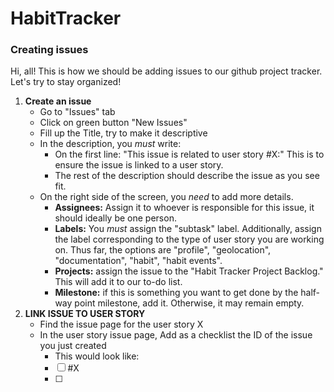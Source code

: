 # HabitTracker

### Creating issues
Hi, all! This is how we should be adding issues to our github project tracker.
Let's try to stay organized!

1. **Create an issue**
    * Go to "Issues" tab 
    * Click on green button "New Issues"
    * Fill up the Title, try to make it descriptive
    * In the description, you *must* write:
        * On the first line: "This issue is related to user story #X:"
        This is to ensure the issue is linked to a user story.
        * The rest of the description should describe the issue as you see fit.
    * On the right side of the screen, you *need* to add more details.
        * **Assignees:** Assign it to whoever is responsible for this issue, it should ideally be one person. 
        *  **Labels:** You *must* assign the "subtask" label. Additionally, assign the label corresponding to the type of user story you are working on. Thus far, the options are "profile", "geolocation", "documentation", "habit", "habit events".
        *  **Projects:** assign the issue to the "Habit Tracker Project Backlog." This will add it to our to-do list.
        *  **Milestone:** if this is something you want to get done by the half-way point milestone, add it. Otherwise, it may remain empty.
2. **LINK ISSUE TO USER STORY**
    * Find the issue page for the user story X
    * In the user story issue page, Add as a checklist the ID of the issue you just created
        * This would look like:
        - [ ] #X
        - [ ]